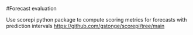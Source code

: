 #Forecast evaluation

Use scorepi python package to compute scoring metrics for forecasts with prediction intervals
https://github.com/gstonge/scorepi/tree/main 

